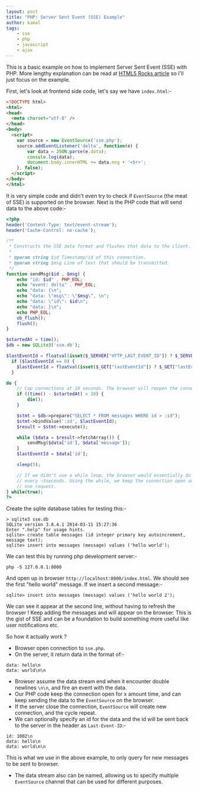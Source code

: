 ```yaml
---
layout: post
title: "PHP: Server Sent Event (SSE) Example"
author: kamal
tags:
    - sse
    - php
    - javascript
    - ajax
---
```


This is a basic example on how to implement Server Sent Event (SSE) with PHP. More lengthy explanation can be read at [HTML5 Rocks article](http://www.html5rocks.com/en/tutorials/eventsource/basics/) so I'll just focus on the example.

First, let's look at frontend side code, let's say we have `index.html`:-

```html
<!DOCTYPE html>
<html>
<head>
  <meta charset="utf-8" />
</head>
<body>
  <script>
    var source = new EventSource('sse.php');
    source.addEventListener('delta', function(e) {
        var data = JSON.parse(e.data);
        console.log(data);
        document.body.innerHTML += data.msg + '<br>';
    }, false);
  </script>
</body>
</html>
```
<!--more-->

It is very simple code and didn't even try to check if `EventSource` (the meat of SSE) is supported on the browser. Next is the PHP code that will send data to the above code:-

```php
<?php
header('Content-Type: text/event-stream');
header('Cache-Control: no-cache');

/**
 * Constructs the SSE data format and flushes that data to the client.
 *
 * @param string $id Timestamp/id of this connection.
 * @param string $msg Line of text that should be transmitted.
 */
function sendMsg($id , $msg) {
    echo "id: $id" . PHP_EOL;
    echo "event: delta" . PHP_EOL;
    echo "data: {\n";
    echo "data: \"msg\": \"$msg\", \n";
    echo "data: \"id\": $id\n";
    echo "data: }\n";
    echo PHP_EOL;
    ob_flush();
    flush();
}

$startedAt = time();
$db = new SQLite3('sse.db');

$lastEventId = floatval(isset($_SERVER["HTTP_LAST_EVENT_ID"]) ? $_SERVER["HTTP_LAST_EVENT_ID"] : 0);
  if ($lastEventId == 0) {
    $lastEventId = floatval(isset($_GET["lastEventId"]) ? $_GET["lastEventId"] : 0);
  }

do {
    // Cap connections at 10 seconds. The browser will reopen the connection on close
    if ((time() - $startedAt) > 10) {
        die();
    }

    $stmt = $db->prepare("SELECT * FROM messages WHERE id > :id");
    $stmt->bindValue(':id', $lastEventId);
    $result = $stmt->execute();

    while ($data = $result->fetchArray()) {
        sendMsg($data['id'], $data['message']);
    }
    $lastEventId = $data['id'];

    sleep(5);

    // If we didn't use a while loop, the browser would essentially do polling
    // every ~3seconds. Using the while, we keep the connection open and only make
    // one request.
} while(true);
?>
```

Create the sqlite database tables for testing this:-

```
> sqlite3 sse.db
SQLite version 3.8.4.1 2014-03-11 15:27:36
Enter ".help" for usage hints.
sqlite> create table messages (id integer primary key autoincrement, message text);
sqlite> insert into messages (message) values ('hello world');
```

We can test this by running php development server:-

```
php -S 127.0.0.1:8000
```
And open up in browser `http://localhost:8000/index.html`. We should see the first "hello world" message. If we insert a second message:-

```
sqlite> insert into messages (message) values ('hello world 2');
```
We can see it appear at the second line, without having to refresh the browser ! Keep adding the messages and will appear on the browser. This is the gist of SSE and can be a foundation to build something more useful like user notifications etc.

So how it actually work ?

- Browser open connection to `sse.php`.
- On the server, it return data in the format of:-
```
data: hello\n
data: world\n\n
```
- Browser assume the data stream end when it encounter double newlines `\n\n`, and fire an event with the data.
- Our PHP code keep the connection open for x amount time, and can keep sending the data to the `EventSource` on the browser.
- If the server close the connection, `EventSource` will create new connection, and the cycle repeat.
- We can optionally specify an id for the data and the id will be sent back to the server in the header as `Last-Event-ID`:-

```
id: 1002\n
data: hello\n
data: world\n\n
```
This is what we use in the above example, to only query for new messages to be sent to browser.

- The data stream also can be named, allowing us to specify multiple `EventSource` channel that can be used for different purposes.
